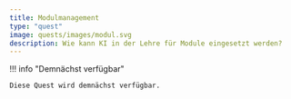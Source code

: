 ```yaml
---
title: Modulmanagement
type: "quest"
image: quests/images/modul.svg
description: Wie kann KI in der Lehre für Module eingesetzt werden? 
---
```



!!! info "Demnächst verfügbar"

    Diese Quest wird demnächst verfügbar. 
